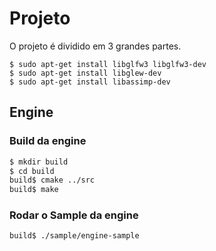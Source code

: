 # Projeto
O projeto é dividido em 3 grandes partes.


```
$ sudo apt-get install libglfw3 libglfw3-dev
$ sudo apt-get install libglew-dev
$ sudo apt-get install libassimp-dev
```

## Engine
### Build da engine
```sh
$ mkdir build
$ cd build
build$ cmake ../src
build$ make
```

### Rodar o Sample da engine
```sh
build$ ./sample/engine-sample
```
